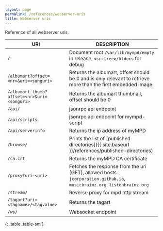 ```yaml
---
layout: page
permalink: /references/webserver-uris
title: Webserver uris
---
```


Reference of all webserver uris.

| URI | DESCRIPTION |
| --- | ----------- |
| `/` | Document root `/var/lib/mympd/empty` in release, `<srctree>/htdocs` for debug |
| `/albumart?offset=<nr>&uri=<songuri>` | Returns the albumart, offset should be 0 and is only relevant to retrieve more than the first embedded image.  |
| `/albumart-thumb?offset=<nr>&uri=<songuri>` | Returns the albumart thumbnail, offset should be 0 |
| `/api/` | jsonrpc api endpoint |
| `/api/scripts` | jsonrpc api endpoint for mympd-script |
| `/api/serverinfo` | Returns the ip address of myMPD |
| `/browse/` | Prints the list of [published directories]({{ site.baseurl }}/references/published-directories) |
| `/ca.crt` | Returns the myMPD CA certificate |
| `/proxy?uri=<uri>` | Fetches the response from the uri (GET), allowed hosts: `jcorporation.github.io`, `musicbrainz.org`, `listenbrainz.org` |
| `/stream/` | Reverse proxy for mpd http stream |
| `/tagart?uri=<tagname>/<tagvalue>` | Returns the tagart |
| `/ws/` | Websocket endpoint |
{: .table .table-sm }
